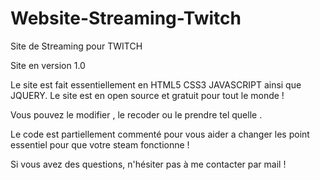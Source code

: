 # Website-Streaming-Twitch
Site de Streaming pour TWITCH

Site en version 1.0

Le site est fait essentiellement en HTML5 CSS3 JAVASCRIPT ainsi que JQUERY.
Le site est en open source et gratuit pour tout le monde !

Vous pouvez le modifier , le recoder ou le prendre tel quelle .

Le code est partiellement commenté pour vous aider a changer les point essentiel pour que votre steam fonctionne !

Si vous avez des questions, n'hésiter pas à me contacter par mail !
